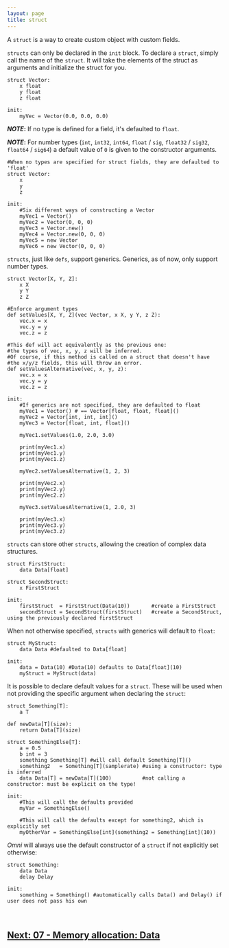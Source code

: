 ```yaml
---
layout: page
title: struct
---
```


A `struct` is a way to create custom object with custom fields. 

`structs` can only be declared in the `init` block. To declare a `struct`, simply call the name of the `struct`. It will take the elements of the struct as arguments and initialize the struct for you.

```
struct Vector:
    x float
    y float
    z float

init:
    myVec = Vector(0.0, 0.0, 0.0)
```

**_NOTE_:** If no type is defined for a field, it's defaulted to `float`.

**_NOTE_:** For number types (`int`, `int32`, `int64`, `float` / `sig`, `float32` / `sig32`, `float64` / `sig64`) a default value of `0` is given to the constructor arguments.

```
#When no types are specified for struct fields, they are defaulted to 'float'
struct Vector:
    x
    y
    z

init:
    #Six different ways of constructing a Vector
    myVec1 = Vector()
    myVec2 = Vector(0, 0, 0)
    myVec3 = Vector.new()
    myVec4 = Vector.new(0, 0, 0)
    myVec5 = new Vector
    myVec6 = new Vector(0, 0, 0)
```

`structs`, just like `defs`, support generics. Generics, as of now, only support number types.

```
struct Vector[X, Y, Z]:
    x X
    y Y
    z Z

#Enforce argument types
def setValues[X, Y, Z](vec Vector, x X, y Y, z Z):
    vec.x = x
    vec.y = y
    vec.z = z

#This def will act equivalently as the previous one:
#the types of vec, x, y, z will be inferred.
#Of course, if this method is called on a struct that doesn't have
#the x/y/z fields, this will throw an error.
def setValuesAlternative(vec, x, y, z):
    vec.x = x
    vec.y = y
    vec.z = z

init:
    #If generics are not specified, they are defaulted to float
    myVec1 = Vector() # == Vector[float, float, float]()
    myVec2 = Vector[int, int, int]()
    myVec3 = Vector[float, int, float]()

    myVec1.setValues(1.0, 2.0, 3.0)

    print(myVec1.x)
    print(myVec1.y)
    print(myVec1.z)

    myVec2.setValuesAlternative(1, 2, 3)

    print(myVec2.x)
    print(myVec2.y)
    print(myVec2.z)

    myVec3.setValuesAlternative(1, 2.0, 3)

    print(myVec3.x)
    print(myVec3.y)
    print(myVec3.z)
```

`structs` can store other `structs`, allowing the creation of complex data structures.

```
struct FirstStruct:
    data Data[float]

struct SecondStruct:
    x FirstStruct

init:
    firstStruct  = FirstStruct(Data(10))       #create a FirstStruct
    secondStruct = SecondStruct(firstStruct)   #create a SecondStruct, using the previously declared firstStruct
```

When not otherwise specified, `structs` with generics will default to `float`:

```
struct MyStruct:
    data Data #defaulted to Data[float]

init:
    data = Data(10) #Data(10) defaults to Data[float](10)
    myStruct = MyStruct(data)  
```

It is possible to declare default values for a `struct`. These will be used when not providing the specific argument when declaring the `struct`:

```
struct Something[T]:
    a T
    
def newData[T](size):
    return Data[T](size)

struct SomethingElse[T]:
    a = 0.5
    b int = 3 
    something Something[T] #will call default Something[T]()
    something2   = Something[T](samplerate) #using a constructor: type is inferred
    data Data[T] = newData[T](100)          #not calling a constructor: must be explicit on the type!

init:
    #This will call the defaults provided   
    myVar = SomethingElse()

    #This will call the defaults except for something2, which is explicitly set
    myOtherVar = SomethingElse[int](something2 = Something[int](10)) 
```

*Omni* will always use the default constructor of a `struct` if not explicitly set otherwise:

```
struct Something:
    data Data
    delay Delay

init:
    something = Something() #automatically calls Data() and Delay() if user does not pass his own
```
<br>

## [Next: 07 - Memory allocation: Data](07_data.md)
